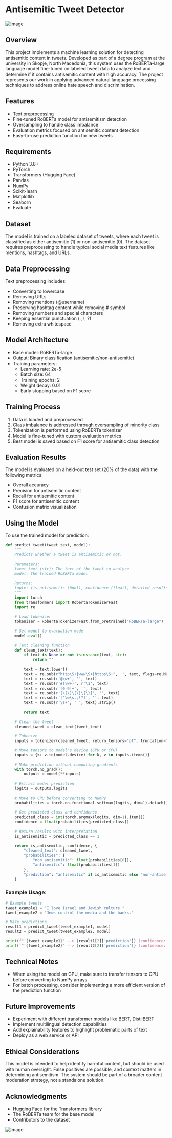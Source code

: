 # Antisemitic Tweet Detector
![image](https://github.com/user-attachments/assets/3b226116-4b98-490e-a190-ebc9f75dff47)

## Overview
This project implements a machine learning solution for detecting antisemitic content in tweets.
Developed as part of a degree program at the university in Skopje, North Macedonia, this system uses the RoBERTa-large language model
fine-tuned on labeled tweet data to analyze text and determine if it contains antisemitic content with high accuracy.
The project represents our work in applying advanced natural language processing techniques to address online hate speech and discrimination.

## Features
- Text preprocessing
- Fine-tuned RoBERTa model for antisemitism detection 
- Oversampling to handle class imbalance
- Evaluation metrics focused on antisemitic content detection
- Easy-to-use prediction function for new tweets

## Requirements
- Python 3.8+
- PyTorch
- Transformers (Hugging Face)
- Pandas
- NumPy
- Scikit-learn
- Matplotlib
- Seaborn
- Evaluate

## Dataset
The model is trained on a labeled dataset of tweets, where each tweet is classified as either antisemitic (1) or non-antisemitic (0).
The dataset requires preprocessing to handle typical social media text features like mentions, hashtags, and URLs.

## Data Preprocessing
Text preprocessing includes:
- Converting to lowercase
- Removing URLs
- Removing mentions (@username)
- Preserving hashtag content while removing # symbol
- Removing numbers and special characters
- Keeping essential punctuation (., !, ?)
- Removing extra whitespace

## Model Architecture
- Base model: RoBERTa-large
- Output: Binary classification (antisemitic/non-antisemitic)
- Training parameters:
  - Learning rate: 2e-5
  - Batch size: 64
  - Training epochs: 2
  - Weight decay: 0.01
  - Early stopping based on F1 score

## Training Process
1. Data is loaded and preprocessed
2. Class imbalance is addressed through oversampling of minority class
3. Tokenization is performed using RoBERTa tokenizer
4. Model is fine-tuned with custom evaluation metrics
5. Best model is saved based on F1 score for antisemitic class detection

## Evaluation Results
The model is evaluated on a held-out test set (20% of the data) with the following metrics:
- Overall accuracy
- Precision for antisemitic content
- Recall for antisemitic content
- F1 score for antisemitic content
- Confusion matrix visualization

## Using the Model
To use the trained model for prediction:

```python
def predict_tweet(tweet_text, model):
    """
    Predicts whether a tweet is antisemitic or not.
    
    Parameters:
    tweet_text (str): The text of the tweet to analyze
    model: The trained RoBERTa model
    
    Returns:
    tuple: (is_antisemitic (bool), confidence (float), detailed_results (dict))
    """
    import torch
    from transformers import RobertaTokenizerFast
    import re
    
    # Load tokenizer
    tokenizer = RobertaTokenizerFast.from_pretrained("RoBERTa-large")
    
    # Set model to evaluation mode
    model.eval()
    
    # Text cleaning function
    def clean_text(text):
        if text is None or not isinstance(text, str):
            return ""
        
        text = text.lower()
        text = re.sub(r"http\S+|www\S+|https\S+", '', text, flags=re.MULTILINE)
        text = re.sub(r'@\w+', '', text)
        text = re.sub(r'#(\w+)', r'\1', text)
        text = re.sub(r'[0-9]+', '', text)
        text = re.sub(r'[\(\)\[\]\{\}]', '', text)
        text = re.sub(r'[^\w\s.,!?]', '', text)
        text = re.sub(r'\s+', ' ', text).strip()
        
        return text
    
    # Clean the tweet
    cleaned_tweet = clean_text(tweet_text)
    
    # Tokenize
    inputs = tokenizer(cleaned_tweet, return_tensors="pt", truncation=True, padding=True)

    # Move tensors to model's device (GPU or CPU)
    inputs = {k: v.to(model.device) for k, v in inputs.items()}
    
    # Make prediction without computing gradients
    with torch.no_grad():
        outputs = model(**inputs)
    
    # Extract model prediction
    logits = outputs.logits
    
    # Move to CPU before converting to NumPy
    probabilities = torch.nn.functional.softmax(logits, dim=1).detach().cpu().numpy()[0]
    
    # Get predicted class and confidence
    predicted_class = int(torch.argmax(logits, dim=1).item())
    confidence = float(probabilities[predicted_class])
    
    # Return results with interpretation
    is_antisemitic = predicted_class == 1
    
    return is_antisemitic, confidence, {
        "cleaned_text": cleaned_tweet,
        "probabilities": {
            "non_antisemitic": float(probabilities[0]),
            "antisemitic": float(probabilities[1])
        },
        "prediction": "antisemitic" if is_antisemitic else "non-antisemitic"
    }
```

### Example Usage:
```python
# Example tweets
tweet_example1 = "I love Israel and Jewish culture."
tweet_example2 = "Jews control the media and the banks."

# Make predictions
result1 = predict_tweet(tweet_example1, model)
result2 = predict_tweet(tweet_example2, model)

print(f"'{tweet_example1}' --> {result1[2]['prediction']} (confidence: {result1[1]:.2%})")
print(f"'{tweet_example2}' --> {result2[2]['prediction']} (confidence: {result2[1]:.2%})")
```

## Technical Notes
- When using the model on GPU, make sure to transfer tensors to CPU before converting to NumPy arrays
- For batch processing, consider implementing a more efficient version of the prediction function

## Future Improvements
- Experiment with different transformer models like BERT, DistilBERT
- Implement multilingual detection capabilities
- Add explainability features to highlight problematic parts of text
- Deploy as a web service or API

## Ethical Considerations
This model is intended to help identify harmful content, but should be used with human oversight.
False positives are possible, and context matters in determining antisemitism.
The system should be part of a broader content moderation strategy, not a standalone solution.

## Acknowledgments
- Hugging Face for the Transformers library
- The RoBERTa team for the base model
- Contributors to the dataset

![image](https://github.com/user-attachments/assets/4dc04b37-b553-4730-9f55-2063c831dabf)


